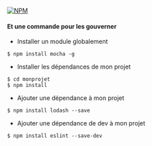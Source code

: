 [![NPM](assets/img/npm-logo.png)](https://www.npmjs.com/)<!-- .element style="float: right" -->

#### Et une commande pour les gouverner

- Installer un module globalement
```
$ npm install mocha -g
```

- Installer les dépendances de mon projet
```
$ cd monprojet
$ npm install
```

- Ajouter une dépendance à mon projet
```
$ npm install lodash --save
```

- Ajouter une dépendance de dev à mon projet
```
$ npm install eslint --save-dev
```